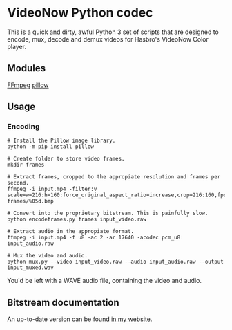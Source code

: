 
VideoNow Python codec
=====================

This is a quick and dirty, awful Python 3 set of scripts that are designed to encode, mux, decode
and demux videos for Hasbro's VideoNow Color player.

Modules
-------
[FFmpeg](https://ffmpeg.org/)
[pillow](https://python-pillow.org/)

Usage
-----

### Encoding

```
# Install the Pillow image library.
python -m pip install pillow

# Create folder to store video frames.
mkdir frames

# Extract frames, cropped to the appropiate resolution and frames per second.
ffmpeg -i input.mp4 -filter:v scale=w=216:h=160:force_original_aspect_ratio=increase,crop=216:160,fps=18 frames/%05d.bmp

# Convert into the proprietary bitstream. This is painfully slow.
python encodeframes.py frames input_video.raw

# Extract audio in the appropiate format.
ffmpeg -i input.mp4 -f u8 -ac 2 -ar 17640 -acodec pcm_u8 input_audio.raw

# Mux the video and audio.
python mux.py --video input_video.raw --audio input_audio.raw --output input_muxed.wav
```

You'd be left with a WAVE audio file, containing the video and audio.

Bitstream documentation
-----------------------

An up-to-date version can be found [in my website](https://orca.pet/videonow/).

